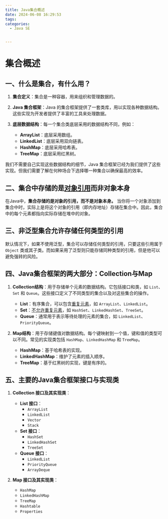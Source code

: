 ```yaml
---
title: Java集合概述
date: 2024-06-08 16:29:53
tags:
categories:
  - Java SE


---
```



# 集合概述

## 一、什么是集合，有什么用？

1. **集合定义**：集合是一种容器，用来组织和管理数据的。

2. **Java 集合框架**：Java 的集合框架提供了一套类库，用以实现各种数据结构。这些实现为开发者提供了丰富的工具来处理数据。

3. **底层数据结构**：每一个集合类底层采用的数据结构不同，例如：
    - **ArrayList**：底层采用数组。
    - **LinkedList**：底层采用双向链表。
    - **HashMap**：底层采用哈希表。
    - **TreeMap**：底层采用红黑树。

我们不需要自己实现这些数据结构的细节，Java 集合框架已经为我们提供了这些实现。但我们需要了解在何种场合下选择哪一种集合以确保最高的效率。

## 二、集合中存储的是<u>对象引用</u>而非对象本身

在Java中，**集合存储的是对象的引用，而不是对象本身。**
当你将一个对象添加到集合中时，实际上是将这个对象的引用（即内存地址）存储在集合中。因此，集合中的每个元素都指向实际存储在堆中的对象。

## 三、非泛型集合允许存储任何类型的引用

默认情况下，如果不使用泛型，集合可以存储任何类型的引用，只要这些引用属于 `Object` 类或其子类。而如果采用了泛型则只能存储同种类型的引用，但是他可以避免强转的风险。

## 四、Java集合框架的两大部分：Collection与Map

1. **Collection结构**：用于存储单个元素的数据结构。它包括接口和类，如 `List`、`Set` 和 `Queue`。这些接口定义了不同类型的集合以及对这些集合的操作。
    - **List**：有序集合，可以包含<u>重复元素</u>，如 `ArrayList`、`LinkedList`。
    - **Set**：<u>不允许重复元素</u>，如 `HashSet`、`LinkedHashSet`、`TreeSet`。
    - **Queue**：通常用于表示等待处理的元素的集合，如 `LinkedList`、`PriorityQueue`。

2. **Map结构**：用于存储键值对数据结构。每个键映射到一个值，键和值的类型可以不同。常见的实现类包括 `HashMap`、`LinkedHashMap` 和 `TreeMap`。
    - **HashMap**：基于哈希表的实现。
    - **LinkedHashMap**：维护了元素的插入顺序。
    - **TreeMap**：基于红黑树的实现，键是有序的。

## 五、主要的Java集合框架接口与实现类

1. **Collection 接口及其实现类**：
    - **List 接口**：
        - `ArrayList`
        - `LinkedList`
        - `Vector`
        - `Stack`
    - **Set 接口**：
        - `HashSet`
        - `LinkedHashSet`
        - `TreeSet`
    - **Queue 接口**：
        - `LinkedList`
        - `PriorityQueue`
        - `ArrayDeque`

2. **Map 接口及其实现类**：
    - `HashMap`
    - `LinkedHashMap`
    - `TreeMap`
    - `Hashtable`
    - `Properties`
